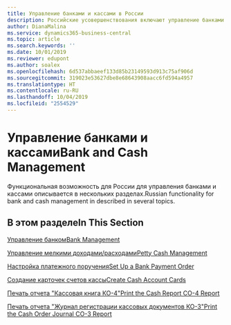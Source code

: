 ```yaml
---
title: Управление банками и кассами в России
description: Российские усовершенствования включают управление банками и кассами.
author: DianaMalina
ms.service: dynamics365-business-central
ms.topic: article
ms.search.keywords: ''
ms.date: 10/01/2019
ms.reviewer: edupont
ms.author: soalex
ms.openlocfilehash: 6d537abbaeef133d85b23149593d913c75af906d
ms.sourcegitcommit: 319023e53627dbe8e68643908aacc6fd594a4957
ms.translationtype: HT
ms.contentlocale: ru-RU
ms.lasthandoff: 10/04/2019
ms.locfileid: "2554529"
---
```

# <a name="bank-and-cash-management"></a><span data-ttu-id="e219b-103">Управление банками и кассами</span><span class="sxs-lookup"><span data-stu-id="e219b-103">Bank and Cash Management</span></span>

<span data-ttu-id="e219b-104">Функциональная возможность для России для управления банками и кассами описывается в нескольких разделах.</span><span class="sxs-lookup"><span data-stu-id="e219b-104">Russian functionality for bank and cash management in described in several topics.</span></span>

## <a name="in-this-section"></a><span data-ttu-id="e219b-105">В этом разделе</span><span class="sxs-lookup"><span data-stu-id="e219b-105">In This Section</span></span> 

[<span data-ttu-id="e219b-106">Управление банком</span><span class="sxs-lookup"><span data-stu-id="e219b-106">Bank Management</span></span>](Bank-Management.md)

[<span data-ttu-id="e219b-107">Управление мелкими доходами/расходами</span><span class="sxs-lookup"><span data-stu-id="e219b-107">Petty Cash Management</span></span>](Petty-Cash-Management.md)

[<span data-ttu-id="e219b-108">Настройка платежного поручения</span><span class="sxs-lookup"><span data-stu-id="e219b-108">Set Up a Bank Payment Order</span></span>](How-to-Set-Up-a-Bank-Payment-Order.md)

[<span data-ttu-id="e219b-109">Создание карточек счетов кассы</span><span class="sxs-lookup"><span data-stu-id="e219b-109">Create Cash Account Cards</span></span>](How-to-Create-Cash-Account-Cards.md)

[<span data-ttu-id="e219b-110">Печать отчета "Кассовая книга КО-4"</span><span class="sxs-lookup"><span data-stu-id="e219b-110">Print the Cash Report CO-4 Report</span></span>](How-to-Print-the-Cash-Report-CO-4-Report.md)

[<span data-ttu-id="e219b-111">Печать отчета "Журнал регистрации кассовых документов КО-3"</span><span class="sxs-lookup"><span data-stu-id="e219b-111">Print the Cash Order Journal CO-3 Report</span></span>](How-to-Print-the-Cash-Order-Journal-CO-3-Report.md)
